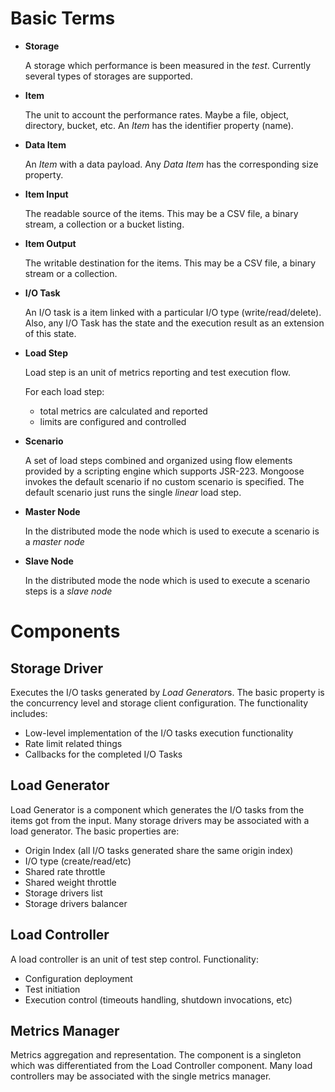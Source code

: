 # Basic Terms

* **Storage**

  A storage which performance is been measured in the *test*. Currently
  several types of storages are supported.

* **Item**

  The unit to account the performance rates. Maybe a file, object,
  directory, bucket, etc. An *Item* has the identifier property (name).

* **Data Item**

  An *Item* with a data payload. Any *Data Item* has the corresponding
  size property.

* **Item Input**

  The readable source of the items. This may be a CSV file, a binary
  stream, a collection or a bucket listing.

* **Item Output**

  The writable destination for the items. This may be a CSV file, a
  binary stream or a collection.

* **I/O Task**

  An I/O task is a item linked with a particular I/O type
  (write/read/delete). Also, any I/O Task has the state and the
  execution result as an extension of this state.

* **Load Step**

  Load step is an unit of metrics reporting and test execution flow.

  For each load step:
  - total metrics are calculated and reported
  - limits are configured and controlled

* **Scenario**

  A set of load steps combined and organized using flow elements
  provided by a scripting engine which supports JSR-223. Mongoose
  invokes the default scenario if no custom scenario is specified. The
  default scenario just runs the single *linear* load step.

* **Master Node**

  In the distributed mode the node which is used to execute a scenario is a *master node*

* **Slave Node**

  In the distributed mode the node which is used to execute a scenario steps is a *slave node*

# Components

## Storage Driver

Executes the I/O tasks generated by *Load Generator*s.
The basic property is the concurrency level and storage client
configuration. The functionality includes:

* Low-level implementation of the I/O tasks execution functionality
* Rate limit related things
* Callbacks for the completed I/O Tasks

## Load Generator

Load Generator is a component which generates the I/O tasks from the
items got from the input. Many storage drivers may be associated with a
load generator. The basic properties are:

* Origin Index (all I/O tasks generated share the same origin index)
* I/O type (create/read/etc)
* Shared rate throttle
* Shared weight throttle
* Storage drivers list
* Storage drivers balancer

## Load Controller

A load controller is an unit of test step control.
Functionality:

* Configuration deployment
* Test initiation
* Execution control (timeouts handling, shutdown invocations, etc)

## Metrics Manager

Metrics aggregation and representation. The component is a singleton
which was differentiated from the Load Controller component. Many load
controllers may be associated with the single metrics manager.
